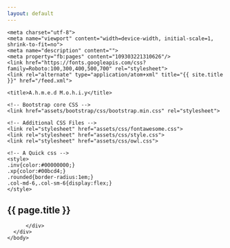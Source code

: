 ```yaml
---
layout: default
---
```

<!DOCTYPE html>
<html lang="en">

  <head>

    <meta charset="utf-8">
    <meta name="viewport" content="width=device-width, initial-scale=1, shrink-to-fit=no">
    <meta name="description" content="">
	<meta property="fb:pages" content="109303221310626"/>
    <link href="https://fonts.googleapis.com/css?family=Roboto:100,300,400,500,700" rel="stylesheet">
    <link rel="alternate" type="application/atom+xml" title="{{ site.title }}" href="/feed.xml">

    <title>A.h.m.e.d M.o.h.i.y</title>

    <!-- Bootstrap core CSS -->
    <link href="assets/bootstrap/css/bootstrap.min.css" rel="stylesheet">

    <!-- Additional CSS Files -->
    <link rel="stylesheet" href="assets/css/fontawesome.css">
    <link rel="stylesheet" href="assets/css/style.css">
    <link rel="stylesheet" href="assets/css/owl.css">
	
	<!-- A Quick css -->
	<style>
	.inv{color:#00000000;}
	.xp{color:#00bcd4;}
	.rounded{border-radius:1em;}
    .col-md-6,.col-sm-6{display:flex;}
	</style>
	
  </head>

  <body>
	  <div class="container">
		  <h2 class="">{{ page.title }} </h2>
		  <div>

			  
		  </div>
	  </div>
	</body>
</html>
